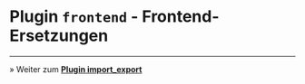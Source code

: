 # Plugin `frontend` - Frontend-Ersetzungen





---

&raquo; Weiter zum **[Plugin import_export](plugin_import_export.md)**
